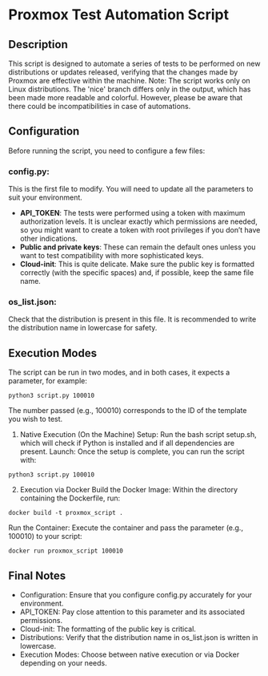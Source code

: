 # Proxmox Test Automation Script
## Description
This script is designed to automate a series of tests to be performed on new distributions or updates released, verifying that the changes made by Proxmox are effective within the machine. Note: The script works only on Linux distributions.
The 'nice' branch differs only in the output, which has been made more readable and colorful. However, please be aware that there could be incompatibilities in case of automations.

## Configuration
Before running the script, you need to configure a few files:

### config.py:
This is the first file to modify. You will need to update all the parameters to suit your environment.

- **API_TOKEN**: The tests were performed using a token with maximum authorization levels. It is unclear exactly which permissions are needed, so you might want to create a token with root privileges if you don’t have other indications.
- **Public and private keys**: These can remain the default ones unless you want to test compatibility with more sophisticated keys.
- **Cloud-init**: This is quite delicate. Make sure the public key is formatted correctly (with the specific spaces) and, if possible, keep the same file name.
### os_list.json:
Check that the distribution is present in this file. It is recommended to write the distribution name in lowercase for safety.

## Execution Modes
The script can be run in two modes, and in both cases, it expects a parameter, for example:
```
python3 script.py 100010
```
The number passed (e.g., 100010) corresponds to the ID of the template you wish to test.

1. Native Execution (On the Machine)
Setup:
Run the bash script setup.sh, which will check if Python is installed and if all dependencies are present.
Launch:
Once the setup is complete, you can run the script with:
```
python3 script.py 100010
```
2. Execution via Docker
Build the Docker Image:
Within the directory containing the Dockerfile, run:
```
docker build -t proxmox_script .
```
Run the Container:
Execute the container and pass the parameter (e.g., 100010) to your script:
```
docker run proxmox_script 100010
```
## Final Notes
- Configuration: Ensure that you configure config.py accurately for your environment.
- API_TOKEN: Pay close attention to this parameter and its associated permissions.
- Cloud-init: The formatting of the public key is critical.
- Distributions: Verify that the distribution name in os_list.json is written in lowercase.
- Execution Modes: Choose between native execution or via Docker depending on your needs.

